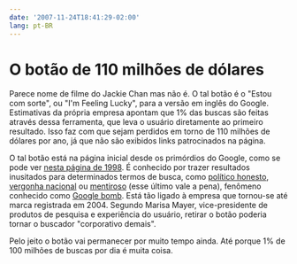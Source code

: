 ```yaml
---
date: '2007-11-24T18:41:29-02:00'
lang: pt-BR
---
```


# O botão de 110 milhões de dólares

Parece nome de filme do Jackie Chan mas não é. O tal botão é o "Estou com sorte", ou "I'm Feeling Lucky", para a versão em inglês do Google. Estimativas da própria empresa apontam que 1% das buscas são feitas através dessa ferramenta, que leva o usuário diretamente ao primeiro resultado. Isso faz com que sejam perdidos em torno de 110 milhões de dólares por ano, já que não são exibidos links patrocinados na página.

O tal botão está na página inicial desde os primórdios do Google, como se pode ver [nesta página de 1998](http://web.archive.org/web/19981111183552/google.stanford.edu/). É conhecido por trazer resultados inusitados para determinados termos de busca, como [político honesto](http://gulp.com.br/404.html), [vergonha nacional](http://www.senado.gov.br/) ou [mentiroso](http://pt.wikipedia.org/wiki/Luiz_Inácio_Lula_da_Silva) (esse último vale a pena), fenômeno conhecido como [Google bomb](http://pt.wikipedia.org/wiki/Bomba_do_Google). Está tão ligado à empresa que tornou-se até marca registrada em 2004. Segundo Marisa Mayer, vice-presidente de produtos de pesquisa e experiência do usuário, retirar o botão poderia tornar o buscador "corporativo demais".

Pelo jeito o botão vai permanecer por muito tempo ainda. Até porque 1% de 100 milhões de buscas por dia é muita coisa.
